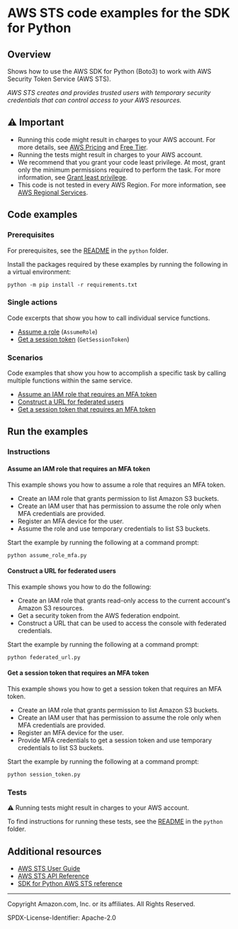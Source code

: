 # AWS STS code examples for the SDK for Python

## Overview

Shows how to use the AWS SDK for Python (Boto3) to work with AWS Security Token Service (AWS STS).

<!--custom.overview.start-->
<!--custom.overview.end-->

_AWS STS creates and provides trusted users with temporary security credentials that can control access to your AWS resources._

## ⚠ Important

* Running this code might result in charges to your AWS account. For more details, see [AWS Pricing](https://aws.amazon.com/pricing/) and [Free Tier](https://aws.amazon.com/free/).
* Running the tests might result in charges to your AWS account.
* We recommend that you grant your code least privilege. At most, grant only the minimum permissions required to perform the task. For more information, see [Grant least privilege](https://docs.aws.amazon.com/IAM/latest/UserGuide/best-practices.html#grant-least-privilege).
* This code is not tested in every AWS Region. For more information, see [AWS Regional Services](https://aws.amazon.com/about-aws/global-infrastructure/regional-product-services).

<!--custom.important.start-->
<!--custom.important.end-->

## Code examples

### Prerequisites

For prerequisites, see the [README](../../README.md#Prerequisites) in the `python` folder.

Install the packages required by these examples by running the following in a virtual environment:

```
python -m pip install -r requirements.txt
```

<!--custom.prerequisites.start-->
<!--custom.prerequisites.end-->

### Single actions

Code excerpts that show you how to call individual service functions.

- [Assume a role](assume_role_mfa.py#L181) (`AssumeRole`)
- [Get a session token](session_token.py#L117) (`GetSessionToken`)

### Scenarios

Code examples that show you how to accomplish a specific task by calling multiple
functions within the same service.

- [Assume an IAM role that requires an MFA token](assume_role_mfa.py)
- [Construct a URL for federated users](federated_url.py)
- [Get a session token that requires an MFA token](session_token.py)


<!--custom.examples.start-->
<!--custom.examples.end-->

## Run the examples

### Instructions


<!--custom.instructions.start-->
<!--custom.instructions.end-->



#### Assume an IAM role that requires an MFA token

This example shows you how to assume a role that requires an MFA token. 

- Create an IAM role that grants permission to list Amazon S3 buckets.
- Create an IAM user that has permission to assume the role only when MFA credentials are provided.
- Register an MFA device for the user.
- Assume the role and use temporary credentials to list S3 buckets.

<!--custom.scenario_prereqs.sts_Scenario_AssumeRoleMfa.start-->
<!--custom.scenario_prereqs.sts_Scenario_AssumeRoleMfa.end-->

Start the example by running the following at a command prompt:

```
python assume_role_mfa.py
```


<!--custom.scenarios.sts_Scenario_AssumeRoleMfa.start-->
<!--custom.scenarios.sts_Scenario_AssumeRoleMfa.end-->

#### Construct a URL for federated users

This example shows you how to do the following:

- Create an IAM role that grants read-only access to the current account's Amazon S3 resources.
- Get a security token from the AWS federation endpoint.
- Construct a URL that can be used to access the console with federated credentials.

<!--custom.scenario_prereqs.sts_Scenario_ConstructFederatedUrl.start-->
<!--custom.scenario_prereqs.sts_Scenario_ConstructFederatedUrl.end-->

Start the example by running the following at a command prompt:

```
python federated_url.py
```


<!--custom.scenarios.sts_Scenario_ConstructFederatedUrl.start-->
<!--custom.scenarios.sts_Scenario_ConstructFederatedUrl.end-->

#### Get a session token that requires an MFA token

This example shows you how to get a session token that requires an MFA token. 

- Create an IAM role that grants permission to list Amazon S3 buckets.
- Create an IAM user that has permission to assume the role only when MFA credentials are provided.
- Register an MFA device for the user.
- Provide MFA credentials to get a session token and use temporary credentials to list S3 buckets.

<!--custom.scenario_prereqs.sts_Scenario_SessionTokenMfa.start-->
<!--custom.scenario_prereqs.sts_Scenario_SessionTokenMfa.end-->

Start the example by running the following at a command prompt:

```
python session_token.py
```


<!--custom.scenarios.sts_Scenario_SessionTokenMfa.start-->
<!--custom.scenarios.sts_Scenario_SessionTokenMfa.end-->

### Tests

⚠ Running tests might result in charges to your AWS account.


To find instructions for running these tests, see the [README](../../README.md#Tests)
in the `python` folder.



<!--custom.tests.start-->
<!--custom.tests.end-->

## Additional resources

- [AWS STS User Guide](https://docs.aws.amazon.com/IAM/latest/UserGuide/id_credentials_temp.html)
- [AWS STS API Reference](https://docs.aws.amazon.com/STS/latest/APIReference/welcome.html)
- [SDK for Python AWS STS reference](https://boto3.amazonaws.com/v1/documentation/api/latest/reference/services/sts.html)

<!--custom.resources.start-->
<!--custom.resources.end-->

---

Copyright Amazon.com, Inc. or its affiliates. All Rights Reserved.

SPDX-License-Identifier: Apache-2.0